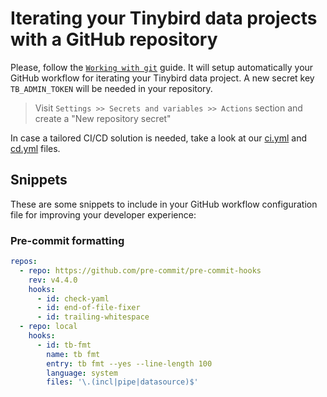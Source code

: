 # Iterating your Tinybird data projects with a GitHub repository

Please, follow the [`Working with git`](https://www.tinybird.co/docs/guides/working-with-git.html) guide. It will setup automatically your GitHub workflow for iterating your Tinybird data project.
A new secret key `TB_ADMIN_TOKEN` will be needed in your repository.

> Visit `Settings >> Secrets and variables >> Actions` section and create a "New repository secret" 

In case a tailored CI/CD solution is needed, take a look at our [ci.yml](https://github.com/tinybirdco/ci/tree/main/.github/workflows/ci.yml) and [cd.yml](https://github.com/tinybirdco/ci/tree/main/.github/workflows/cd.yml) files.

## Snippets

These are some snippets to include in your GitHub workflow configuration file for improving your developer experience:

### Pre-commit formatting

```yml
repos:
  - repo: https://github.com/pre-commit/pre-commit-hooks
    rev: v4.4.0
    hooks:
      - id: check-yaml
      - id: end-of-file-fixer
      - id: trailing-whitespace
  - repo: local
    hooks:
      - id: tb-fmt
        name: tb fmt
        entry: tb fmt --yes --line-length 100
        language: system
        files: '\.(incl|pipe|datasource)$'
```